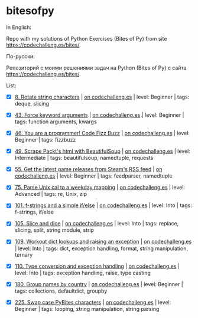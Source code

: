 # bitesofpy

In English:

Repo with my solutions of Python Exercises (Bites of Py) from site https://codechalleng.es/bites/.

По-русски:

Репозиторий с моими решениями задач на Python (Bites of Py) с сайта https://codechalleng.es/bites/.

List:

- [x] [8. Rotate string characters](/8) | [on codechalleng.es](https://codechalleng.es/bites/8) | level: Beginner | tags: deque, slicing

- [x] [43. Force keyword arguments](/43) | [on codechalleng.es](https://codechalleng.es/bites/43) | level: Beginner | tags: function arguments, kwargs

- [x] [46. You are a programmer! Code Fizz Buzz](/46) | [on codechalleng.es](https://codechalleng.es/bites/46) | level: Beginner | tags: fizzbuzz

- [x] [49. Scrape Packt's html with BeautifulSoup](/49) | [on codechalleng.es](https://codechalleng.es/bites/49) | level: Intermediate | tags: beautifulsoup, namedtuple, requests

- [x] [55. Get the latest game releases from Steam's RSS feed](/55) | [on codechalleng.es](https://codechalleng.es/bites/55) | level: Beginner | tags: feedparser, namedtuple

- [x] [75. Parse Unix cal to a weekday mapping](/75) | [on codechalleng.es](https://codechalleng.es/bites/75) | level: Advanced | tags: re, Unix, zip

- [x] [101. f-strings and a simple if/else](/101) | [on codechalleng.es](https://codechalleng.es/bites/101) | level: Into | tags: f-strings, if/else

- [x] [105. Slice and dice](/105) | [on codechalleng.es](https://codechalleng.es/bites/105) | level: Into | tags: replace, slicing, split, string module, strip

- [x] [109. Workout dict lookups and raising an exception](/109) | [on codechalleng.es](https://codechalleng.es/bites/109) | level: Into | tags: dict, exception handling, format, string manipulation, ternary

- [x] [110. Type conversion and exception handling](/110) | [on codechalleng.es](https://codechalleng.es/bites/110) | level: Into | tags: exception handling, raise, type casting

- [x] [180. Group names by country](/180) | [on codechalleng.es](https://codechalleng.es/bites/180) | level: Beginner | tags: collections, defaultdict, groupby

- [x] [225. Swap case PyBites characters](/225) | [on codechalleng.es](https://codechalleng.es/bites/225) | level: Beginner | tags: looping, string manipulation, string parsing